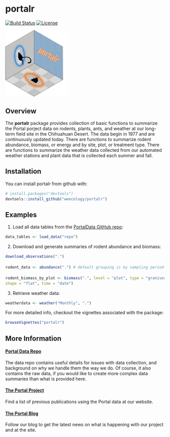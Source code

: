
<!-- README.md is generated from README.Rmd. Please edit that file -->

# portalr

[![Build
Status](https://travis-ci.org/weecology/portalr.svg?branch=master)](https://travis-ci.org/weecology/portalr)
[![License](https://img.shields.io/badge/license-MIT-blue.svg)](https://raw.githubusercontent.com/weecology/portalr/master/LICENSE)

<div style="width:200px">

![portalr Logo](portalr.png)

</div>

## Overview

The **portalr** package provides collection of basic functions to
summarize the Portal porject data on rodents, plants, ants, and weather
at our long-term field site in the Chihuahuan Desert. The data begin in
1977 and are continuously updated today. There are functions to
summarize rodent abundance, biomass, or energy and by site, plot, or
treatment type. There are functions to summarize the weather data
collected from our automated weather stations and plant data that is
collected each summer and fall.

## Installation

You can install portalr from github with:

``` r
# install.packages("devtools")
devtools::install_github("weecology/portalr")
```

## Examples

1.  Load all data tables from the [PortalData GitHub
    repo](https://github.com/weecology/portalData):

<!-- end list -->

``` r
data_tables <- load_data("repo")
```

2.  Download and generate summaries of rodent abundance and biomass:

<!-- end list -->

``` r
download_observations(".")

rodent_data <- abundance(".") # default grouping is by sampling period

rodent_biomass_by_plot <- biomass(".", level = "plot", type = "granivores", 
shape = "flat", time = "date")
```

3.  Retrieve weather data:

<!-- end list -->

``` r
weatherdata <- weather("Monthly", ".")
```

For more detailed info, checkout the vignettes associated with the
package:

``` r
browseVignettes("portalr")
```

## More Information

#### [Portal Data Repo](github.com/weecology/PortalData)

The data repo contains useful details for issues with data collection,
and background on why we handle them the way we do. Of course, it also
contains the raw data, if you would like to create more complex data
summaries than what is provided here.

#### [The Portal Project](portal.weecology.org/)

Find a list of previous publications using the Portal data at our
website.

#### [The Portal Blog](portalproject.wordpress.com/)

Follow our blog to get the latest news on what is happening with our
project and at the site.
